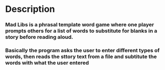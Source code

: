 # Description

### Mad Libs is a phrasal template word game where one player prompts others for a list of words to substitute for blanks in a story before reading aloud.

### Basically the program asks the user to enter different types of words, then reads the sttory text from a file and subtitute the words with what the user entered